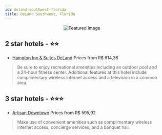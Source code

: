 ```yaml
---
id: deland-southwest-florida
title: DeLand Southwest, Florida
---
```


<center><img src="https://i.travelapi.com/hotels/9000000/8170000/8168200/8168137/e1d399a5_z.jpg" alt="Featured Image" /></center>


##  2 star hotels - ⭐️⭐️

-    [Hampton Inn & Suites DeLand](https://us.hurb.com/hotels/deland-southwest/hampton-inn-suites-deland-JNP-JP116251?cmp=18055) Prices from R$ 614,36
   > Be sure to enjoy recreational amenities including an outdoor pool and a 24-hour fitness center. Additional features at this hotel include complimentary wireless Internet access and a television in a common area.

##  3 star hotels - ⭐️⭐️⭐️

-    [Artisan Downtown](https://us.hurb.com/hotels/deland-southwest/artisan-downtown-JNP-JP103388?cmp=18055) Prices from R$ 595,92
   > Make use of convenient amenities such as complimentary wireless Internet access, concierge services, and a banquet hall.
